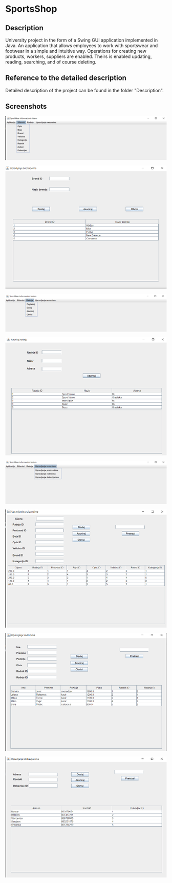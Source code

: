 # SportsShop
## Description
University project in the form of a Swing GUI application implemented in Java. An application that allows employees to work with sportswear and footwear in a simple and intuitive way. Operations for creating new products, workers, suppliers are enabled. Theirs is enabled updating, reading, searching, and of course deleting.
## Reference to the detailed description
Detailed description of the project can be found in the folder "Description".
## Screenshots
![screenshot](Screenshots/picture1.png)

![screenshot](Screenshots/picture2.png)

![screenshot](Screenshots/picture3.png)

![screenshot](Screenshots/picture4.png)

![screenshot](Screenshots/picture5.png)

![screenshot](Screenshots/picture6.png)

![screenshot](Screenshots/picture7.png)

![screenshot](Screenshots/picture8.png)